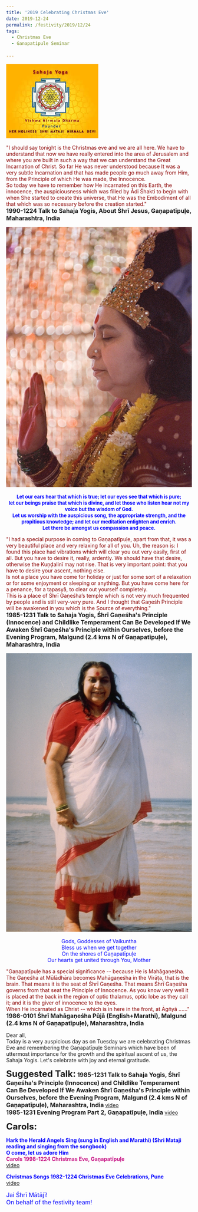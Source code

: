 ```yaml
---
title: '2019 Celebrating Christmas Eve'
date: 2019-12-24
permalink: /festivity/2019/12/24
tags:
  - Christmas Eve
  - Ganapatipule Seminar
  
---
```


![PICTURE 1](/images/image1.png)

<p>
<font color="DarkRed">"I should say tonight is the Christmas eve and we are all here. We have to understand that now we have really entered into the area of Jerusalem and where you are built in such a way that we can understand the Great Incarnation of Christ. So far He was never understood because It was a very subtle Incarnation and that has made people go much away from Him, from the Principle of which He was made, the Innocence.<br>
So today we have to remember how He incarnated on this Earth, the innocence, the auspiciousness which was filled by Ādi Śhakti to begin with when She started to create this universe, that He was the Embodiment of all that which was so necessary before the creation started."</font><br>
<font size="+0"><b>1990-1224 Talk to Sahaja Yogis, About Śhrī Jesus, Gaṇapatīpuḷe, Maharashtra, India</b></font>
</p>

<div style="text-align: center"><img src="/images/image274.png" /></div>

<p style="text-align:center;">
<font size="-1"><font color="Blue"><b>Let our ears hear that which is true; let our eyes see that which is pure;<br>
 let our beings praise that which is divine, and let those who listen hear not my voice but the wisdom of God.<br>
Let us worship with the auspicious song, the appropriate strength, and the propitious knowledge; and let our meditation enlighten and enrich.<br> 
Let there be amongst us compassion and peace.</b></font></font>
</p>

<p>
<font color="DarkRed">"I had a special purpose in coming to Gaṇapatīpuḷe, apart from that, it was a very beautiful place and very relaxing for all of you. Uh, the reason is: I found this place had vibrations which will clear you out very easily, first of all. But you have to desire it, really, ardently. We should have that desire, otherwise the Kuṇḍalinī may not rise. That is very important point: that you have to desire your ascent, nothing else.<br>
Is not a place you have come for holiday or just for some sort of a relaxation or for some enjoyment or sleeping or anything. But you have come here for a penance, for a tapasyā, to clear out yourself completely.<br>
This is a place of Śhrī Gaṇeśha’s temple which is not very much frequented by people and is still very-very pure. And I thought that Gaṇeśh Principle will be awakened in you which is the Source of everything."</font><br>
<font size="+0"><b>1985-1231 Talk to Sahaja Yogis, Śhrī Gaṇeśha's Principle (Innocence) and Childlike Temperament Can Be Developed If We Awaken Śhrī Gaṇeśha's Principle within Ourselves, before the Evening Program, Malgund (2.4 kms N of Gaṇapatīpuḷe), Maharashtra, India</b></font>
</p>

<div style="text-align: center"><img src="/images/image275.png" /></div>

<p style="text-align:center;">
<font color="Blue">Gods, Goddesses of Vaikuntha<br>
Bless us when we get together<br>
On the shores of Gaṇapatīpuḷe<br>
Our hearts get united through You, Mother</font>
</p>

<p>
<font color="DarkRed">"Gaṇapatīpuḷe has a special significance -- because He is Mahāgaṇeśha. The Gaṇeśha at Mūlādhāra becomes Mahāgaṇeśha in the Virāṭa, that is the brain. That means it is the seat of Śhrī Gaṇeśha. That means Śhrī Gaṇeśha governs from that seat the Principle of Innocence. As you know very well it is placed at the back in the region of optic thalamus, optic lobe as they call it; and it is the giver of innocence to the eyes.<br>
When He incarnated as Christ -- which is in here in the front, at Āgñyā ......"</font><br>
<font size="+0"><b>1986-0101 Śhrī Mahāgaṇeśha Pūjā (English+Marathi), Malgund (2.4 kms N of Gaṇapatīpuḷe), Maharashtra, India</b></font>
</p>

<p>
Dear all,<br>
Today is a very auspicious day as on Tuesday we are celebrating Christmas Eve and remembering the Gaṇapatīpuḷe Seminars which have been of uttermost importance for the growth and the spiritual ascent of us, the Sahaja Yogis. Let's celebrate with joy and eternal gratitude. 
</p>

<font size="+2"><b>Suggested Talk:</b></font> 
<font size="+0"><b>1985-1231 Talk to Sahaja Yogis, Śhrī Gaṇeśha's Principle (Innocence) and Childlike Temperament Can Be Developed If We Awaken Śhrī Gaṇeśha's Principle within Ourselves, before the Evening Program, Malgund (2.4 kms N of Gaṇapatīpuḷe), Maharashtra, India</b></font>
<a href="https://www.youtube.com/watch?time_continue=2&v=35177rjek44&feature=emb_logo"> video</a><br>
<font size="+0"><b>1985-1231 Evening Program Part 2, Gaṇapatīpuḷe, India</b></font>
<a href="https://www.youtube.com/watch?time_continue=12611&v=SSdCD9bGX8A&feature=emb_logo"> video</a><br>

<font size="+2"><b>Carols:</b></font>

<p>
<font color="blue"><b>Hark the Herald Angels Sing (sung in English and Marathi) (Shri Mataji reading and singing from the songbook)<br>
O come, let us adore Him</b><br>
<font color="MediumVioletRed"><b>Carols 1998-1224 Christmas Eve, Gaṇapatīpuḷe</b></font><br>
<a href="https://www.youtube.com/watch?v=rTOSAzUMN0k&feature=youtu.be"> video</a>
</p>

<p>
<font color="blue"><b>Christmas Songs 1982-1224 Christmas Eve Celebrations, Pune</b></font><br>
<a href="https://www.youtube.com/watch?v=lj_lXyci0WA&feature=youtu.be">video</a>
</p>

<p>
<font size="+0">Jai Śhrī Mātājī!<br>
On behalf of the festivity team!</font>
</p>